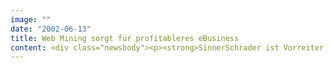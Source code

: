 ```yaml
---
image: ""
date: "2002-06-13"
title: Web Mining sorgt für profitableres eBusiness
content: <div class="newsbody"><p><strong>SinnerSchrader ist Vorreiter bei der Optimierung von Funktionen und Umsätzen im Internet / Unternehmen wie Deutsche Bank 24 Belgien, Kaufhof und Tchibo verlangen verlässliche Daten über das Nutzerverhalten</strong></p><p>SinnerSchrader hat eine eigene Analyse-Dienstleistung am Markt etabliert, mit der sich die Profitabilität von eBusiness-Anwendungen gezielt steigern lässt. Der eBusiness-Dienstleister erstellt individuelle Auswertungen über das Verhalten von Website-Besuchern, die Basis für konkrete Verbesserungen der Angebote sind. Der Effekt ist enorm&#58; Oft lässt sich schon durch geringe Veränderungen und ohne große Investitionen die Akzeptanz und damit der Umsatz einer eBusiness-Anwendung nachhaltig verbessern.</p><p>Talkline, Tchibo, maxblue und die Deutsche Bank 24 Belgien werden bereits von SinnerSchrader im Bereich Web Mining betreut. Zu den Kunden gehören auch prominente Einzelhändler wie Görtz, Kaufhof und die Baumarktkette Hellweg. Sie setzen die Analyse-Dienstleistung ein, um erfolgreiche Verkaufsmuster in ihren Online-Shops zu erkennen und Bestellprozesse zu optimieren.</p><p>"Am Thema Kosteneffizienz kommt derzeit niemand vorbei", unterstreicht Matthias Schrader, Vorstand von SinnerSchrader. "eBusiness-Entscheider müssen heute jede Investition viel stärker rechtfertigen als vor zwei Jahren. Sie können deshalb nicht länger auf präzise Zahlen über das Nutzerverhalten verzichten".</p><p>Wachsende Umsätze bei gleichbleibenden oder sinkenden Kosten lassen sich zum Beispiel durch eine Senkung der Abbrecherquote erzielen, die bei vielen Sites zwischen 30 und 60 Prozent liegt. Eine Erkenntnis von SinnerSchrader&#58; Käufer und Kaufabbrecher verhalten sich weitgehend ähnlich, was Nutzungsdauer und Einkaufsverhalten betrifft. Viele Abbrecher steigen aber beim Warenkorb aus, der die ausgewählten Produkte und den Preis anzeigt. Schon Hinweise zur Zahlungssicherheit oder zum weiteren Bestellvorgang können die Kaufrate entscheidend steigern. Auf Basis einfacher Webserver-Protokolle sind solche Erfolge jedoch nicht möglich. SinnerSchrader Web Mining setzt daher bereits bei der Generierung der Daten an und sorgt durch Softwareanpassung zunächst dafür, dass in den Zugriffsprotokollen der Application Server alle für die Auswertung relevanten Daten aufgezeichnet werden. Die Berater von SinnerSchrader unterstützen ihre Kunden zudem bei der Interpretation der Analysen und der daraus folgenden Optimierung der Anwendung.</p><p><a class="news-backlink" href="/de/"><svg class="svg-ico svg-ico--arrow-left"><use xlink&#58;href="#arrow-down"></use></svg>Zurück zur Presse Übersicht</a></p></div>
---
```

